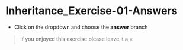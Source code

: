 # Inheritance_Exercise-01-Answers

- Click on the dropdown and choose the **answer** branch
> If you enjoyed this exercise please leave it a ⭐
